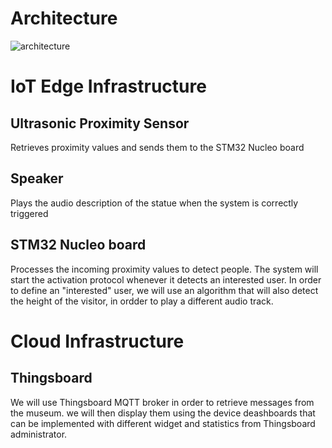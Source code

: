 # Architecture

![architecture](https://github.com/g185/SmartMuseum/blob/master/assets/architecture_2.png)

# IoT Edge Infrastructure
## Ultrasonic Proximity Sensor
Retrieves proximity values and sends them to the STM32 Nucleo board

## Speaker
Plays the audio description of the statue when the system is correctly triggered

## STM32 Nucleo board
Processes the incoming proximity values to detect people. The system will start the activation protocol whenever it detects an interested user. In order to define an "interested" user, we will use an algorithm that will also detect the height of the visitor, in ordder to play a different audio track.

# Cloud Infrastructure
## Thingsboard
We will use Thingsboard MQTT broker in order to retrieve messages from the museum. we will then display them using the device deashboards that can be implemented with different widget and statistics from Thingsboard administrator. 
